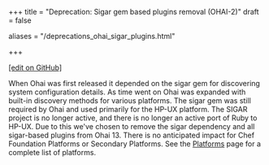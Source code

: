+++
title = "Deprecation: Sigar gem based plugins removal (OHAI-2)"
draft = false

aliases = "/deprecations_ohai_sigar_plugins.html"


  
    
    
    
    
+++    

[\[edit on
GitHub\]](https://github.com/chef/chef-web-docs/blob/master/chef_master/source/deprecations_ohai_sigar_plugins.rst)

<meta name="robots" content="noindex">

When Ohai was first released it depended on the sigar gem for
discovering system configuration details. As time went on Ohai was
expanded with built-in discovery methods for various platforms. The
sigar gem was still required by Ohai and used primarily for the HP-UX
platform. The SIGAR project is no longer active, and there is no longer
an active port of Ruby to HP-UX. Due to this we've chosen to remove the
sigar dependency and all sigar-based plugins from Ohai 13. There is no
anticipated impact for Chef Foundation Platforms or Secondary Platforms.
See the [Platforms](platforms.html) page for a complete list of
platforms.

